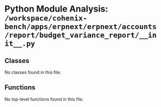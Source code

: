 # Python Module Analysis: `/workspace/cohenix-bench/apps/erpnext/erpnext/accounts/report/budget_variance_report/__init__.py`

## Classes

No classes found in this file.


## Functions

No top-level functions found in this file.
